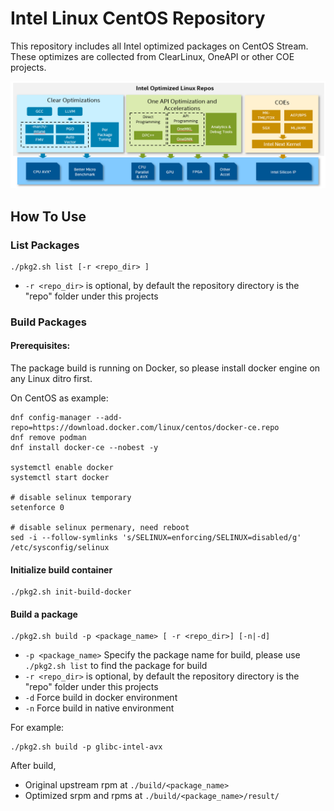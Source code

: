 # Intel Linux CentOS Repository

This repository includes all Intel optimized packages on CentOS Stream. These optimizes are collected from ClearLinux, OneAPI or other COE projects.

![](doc/intel-repo-arch.png)

## How To Use

### List Packages
```
./pkg2.sh list [-r <repo_dir> ]
```
* `-r <repo_dir>` is optional, by default the repository directory is the "repo" folder under this projects

### Build Packages

#### Prerequisites:

The package build is running on Docker, so please install docker engine on any Linux ditro first.

On CentOS as example:
```
dnf config-manager --add-repo=https://download.docker.com/linux/centos/docker-ce.repo
dnf remove podman
dnf install docker-ce --nobest -y

systemctl enable docker
systemctl start docker

# disable selinux temporary
setenforce 0

# disable selinux permenary, need reboot
sed -i --follow-symlinks 's/SELINUX=enforcing/SELINUX=disabled/g' /etc/sysconfig/selinux
```

#### Initialize build container
```
./pkg2.sh init-build-docker
```

#### Build a package
```
./pkg2.sh build -p <package_name> [ -r <repo_dir>] [-n|-d]
```
* `-p <package_name>` Specify the package name for build, please use `./pkg2.sh list` to find the package for build
* `-r <repo_dir>` is optional, by default the repository directory is the "repo" folder under this projects
* `-d` Force build in docker environment
* `-n` Force build in native environment

For example:
```
./pkg2.sh build -p glibc-intel-avx
```

After build,
- Original upstream rpm at `./build/<package_name>`
- Optimized srpm and rpms at `./build/<package_name>/result/`
